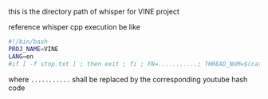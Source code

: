 this is the directory path of whisper for VINE project

reference whisper cpp execution be like
```bash
#!/bin/bash
PROJ_NAME=VINE
LANG=en
#if [ -f stop.txt ] ; then exit ; fi ; FN=...........; THREAD_NUM=$(cat threadnum.txt) ; yes | ffmpeg -i ~/TPPHC/SERMON/$PROJ_NAME/*$FN*.mp3 -ar 16000 -ac 1 -c:a pcm_s16le ./$FN.wav ; ~/SOURCE/whisper.cpp/main --model ~/SOURCE/whisper.cpp/models/ggml-large.bin --output-srt --language $LANG --threads $THREAD_NUM --processors 1 --file ./$FN.wav > ./$FN.whisper.log ; mv ./$FN.wav.srt ./$FN.srt ; rm -f ./$FN.wav ; rm -f ~/TPPHC/SERMON/$PROJ_NAME/*$FN*.mp3
```
where ```...........``` shall be replaced by the corresponding youtube hash code

